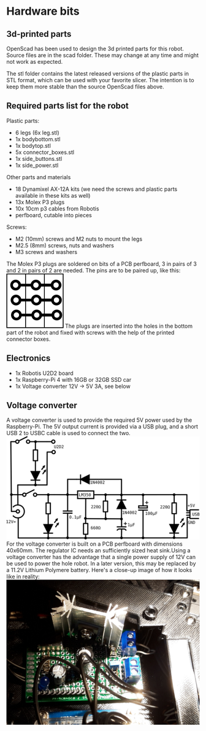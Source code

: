 # Hardware bits
## 3d-printed parts
OpenScad has been used to design the 3d printed parts for this robot. Source files are in the scad folder. These may change at any time and might not work as expected.

The stl folder contains the latest released versions of the plastic parts in STL format, which can be used with your favorite slicer. The intention is to keep them more stable than the source OpenScad files above.

## Required parts list for the robot
Plastic parts:

* 6 legs (6x leg.stl)
* 1x bodybottom.stl
* 1x bodytop.stl
* 5x connector_boxes.stl
* 1x side_buttons.stl
* 1x side_power.stl

Other parts and materials
* 18 Dynamixel AX-12A kits (we need the screws and plastic parts available in these kits as well)
* 13x Molex P3 plugs
* 10x 10cm p3 cables from Robotis
* perfboard, cutable into pieces

Screws:
* M2 (10mm) screws and M2 nuts to mount the legs
* M2.5 (8mm) screws, nuts and washers
* M3 screws and washers

The Molex P3 plugs are soldered on bits of a PCB perfboard,  3 in pairs of 3 and 2 in pairs of 2 are needed. The pins are to be paired up, like this:
![3x motor connector](3x_hub.svg)
The plugs are inserted into the holes in the bottom part of the robot and fixed with screws with the help of the printed connector boxes.


## Electronics
* 1x Robotis U2D2 board
* 1x Raspberry-Pi 4 with 16GB or 32GB SSD car
* 1x Voltage converter 12V -> 5V 3A, see below

## Voltage converter
A voltage converter is used to provide the required 5V power used by the Raspberry-Pi. The 5V output current is provided via a USB plug, and a short USB 2 to USBC cable is used to connect the two.
![Circuits used](converter.svg)
For the voltage converter is built on a PCB perfboard with dimensions 40x60mm. The regulator IC needs an sufficiently sized heat sink.Using a voltage converter has the advantage that a single power supply of 12V can be used to power the hole robot. In a later version, this may be replaced by a 11.2V Lithium Polymere battery.
Here's a close-up image of how it looks like in reality:
![Power converter with heat sink](voltage_regulator.jpg)
